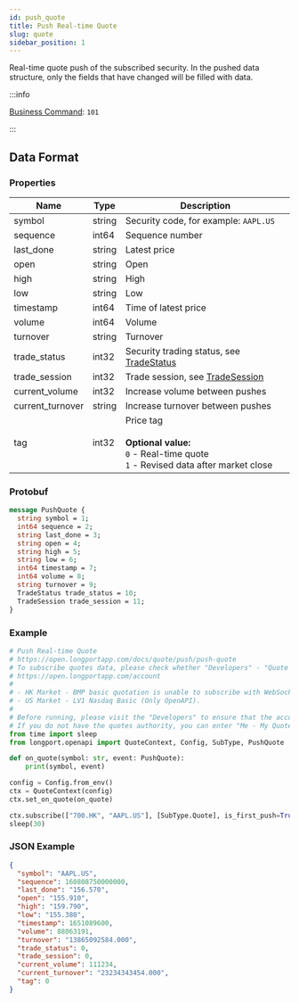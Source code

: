 ```yaml
---
id: push_quote
title: Push Real-time Quote
slug: quote
sidebar_position: 1
---
```


Real-time quote push of the subscribed security. In the pushed data structure, only the fields that have changed will be filled with data.

<SDKLinks module="quote" klass="QuoteContext" method="set_on_quote" go="OnQuote" />

:::info

[Business Command](../../socket/protocol/push): `101`

:::

## Data Format

### Properties

| Name             | Type   | Description                                                                                                     |
| ---------------- | ------ | --------------------------------------------------------------------------------------------------------------- |
| symbol           | string | Security code, for example: `AAPL.US`                                                                           |
| sequence         | int64  | Sequence number                                                                                                 |
| last_done        | string | Latest price                                                                                                    |
| open             | string | Open                                                                                                            |
| high             | string | High                                                                                                            |
| low              | string | Low                                                                                                             |
| timestamp        | int64  | Time of latest price                                                                                            |
| volume           | int64  | Volume                                                                                                          |
| turnover         | string | Turnover                                                                                                        |
| trade_status     | int32  | Security trading status, see [TradeStatus](../objects#tradestatus---security-status)                            |
| trade_session    | int32  | Trade session, see [TradeSession](../objects#tradesession---trading-session)                                    |
| current_volume   | int32  | Increase volume between pushes                                                                                  |
| current_turnover | string | Increase turnover between pushes                                                                                |
| tag              | int32  | Price tag <br /><br />**Optional value:**<br />`0` - Real-time quote<br />`1` - Revised data after market close |

### Protobuf

```protobuf
message PushQuote {
  string symbol = 1;
  int64 sequence = 2;
  string last_done = 3;
  string open = 4;
  string high = 5;
  string low = 6;
  int64 timestamp = 7;
  int64 volume = 8;
  string turnover = 9;
  TradeStatus trade_status = 10;
  TradeSession trade_session = 11;
}
```

### Example

```python
# Push Real-time Quote
# https://open.longportapp.com/docs/quote/push/push-quote
# To subscribe quotes data, please check whether "Developers" - "Quote authority" is correct.
# https://open.longportapp.com/account
#
# - HK Market - BMP basic quotation is unable to subscribe with WebSocket as it has no real-time quote push.
# - US Market - LV1 Nasdaq Basic (Only OpenAPI).
#
# Before running, please visit the "Developers" to ensure that the account has the correct quotes authority.
# If you do not have the quotes authority, you can enter "Me - My Quotes - Store" to purchase the authority through the "LongPort" mobile app.
from time import sleep
from longport.openapi import QuoteContext, Config, SubType, PushQuote

def on_quote(symbol: str, event: PushQuote):
    print(symbol, event)

config = Config.from_env()
ctx = QuoteContext(config)
ctx.set_on_quote(on_quote)

ctx.subscribe(["700.HK", "AAPL.US"], [SubType.Quote], is_first_push=True)
sleep(30)
```

### JSON Example

```json
{
  "symbol": "AAPL.US",
  "sequence": 160808750000000,
  "last_done": "156.570",
  "open": "155.910",
  "high": "159.790",
  "low": "155.380",
  "timestamp": 1651089600,
  "volume": 88063191,
  "turnover": "13865092584.000",
  "trade_status": 0,
  "trade_session": 0,
  "current_volume": 111234,
  "current_turnover": "23234343454.000",
  "tag": 0
}
```
